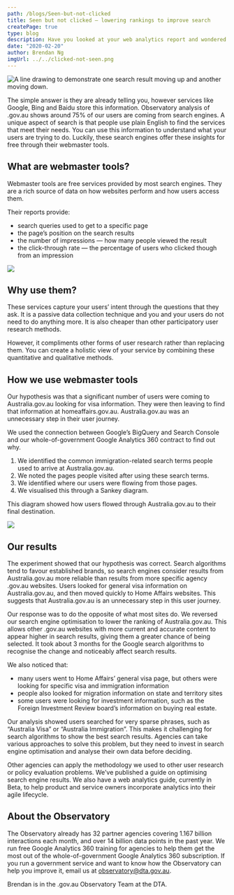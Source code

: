 ```yaml
---
path: /blogs/Seen-but-not-clicked
title: Seen but not clicked – lowering rankings to improve search
createPage: true
type: blog
description: Have you looked at your web analytics report and wondered what your users really want?
date: "2020-02-20"
author: Brendan Ng
imgUrl: ../../clicked-not-seen.png
---
```


<img class="au-responsive-media img-shadow" src="../../clicked-not-seen.png" alt="A line drawing to demonstrate one search result moving up and another moving down.">

The simple answer is they are already telling you, however services like Google, Bing and Baidu store this information. Observatory analysis of .gov.au shows around 75% of our users are coming from search engines. A unique aspect of search is that people use plain English to find the services that meet their needs. You can use this information to understand what your users are trying to do. Luckily, these search engines offer these insights for free through their webmaster tools.

## What are webmaster tools?

Webmaster tools are free services provided by most search engines. They are a rich source of data on how websites perform and how users access them.

Their reports provide:

- search queries used to get to a specific page
- the page’s position on the search results
- the number of impressions — how many people viewed the result
- the click-through rate — the percentage of users who clicked though from an impression

<img class="au-responsive-media img-shadow" src="../../seen-but-not-clicked-1.png">

## Why use them?

These services capture your users’ intent through the questions that they ask. It is a passive data collection technique and you and your users do not need to do anything more. It is also cheaper than other participatory user research methods.

However, it compliments other forms of user research rather than replacing them. You can create a holistic view of your service by combining these quantitative and qualitative methods.

## How we use webmaster tools

Our hypothesis was that a significant number of users were coming to Australia.gov.au looking for visa information. They were then leaving to find that information at homeaffairs.gov.au. Australia.gov.au was an unnecessary step in their user journey.

We used the connection between Google’s BigQuery and Search Console and our whole-of-government Google Analytics 360 contract to find out why.

1. We identified the common immigration-related search terms people used to arrive at Australia.gov.au.
2. We noted the pages people visited after using these search terms.
3. We identified where our users were flowing from those pages.
4. We visualised this through a Sankey diagram.

This diagram showed how users flowed through Australia.gov.au to their final destination.

<img class="au-responsive-media img-shadow" src="../../seen-but-not-clicked-2.png">

## Our results

The experiment showed that our hypothesis was correct. Search algorithms tend to favour established brands, so search engines consider results from Australia.gov.au more reliable than results from more specific agency .gov.au websites. Users looked for general visa information on Australia.gov.au, and then moved quickly to Home Affairs websites. This suggests that Australia.gov.au is an unnecessary step in this user journey.

Our response was to do the opposite of what most sites do. We reversed our search engine optimisation to lower the ranking of Australia.gov.au. This allows other .gov.au websites with more current and accurate content to appear higher in search results, giving them a greater chance of being selected. It took about 3 months for the Google search algorithms to recognise the change and noticeably affect search results.

We also noticed that:

- many users went to Home Affairs’ general visa page, but others were looking for specific visa and immigration information
- people also looked for migration information on state and territory sites
- some users were looking for investment information, such as the Foreign Investment Review board’s information on buying real estate.

Our analysis showed users searched for very sparse phrases, such as “Australia Visa” or “Australia Immigration”. This makes it challenging for search algorithms to show the best search results. Agencies can take various approaches to solve this problem, but they need to invest in search engine optimisation and analyse their own data before deciding.

Other agencies can apply the methodology we used to other user research or policy evaluation problems. We’ve published a guide on optimising search engine results. We also have a web analytics guide, currently in Beta, to help product and service owners incorporate analytics into their agile lifecycle.

## About the Observatory

The Observatory already has 32 partner agencies covering 1.167 billion interactions each month, and over 14 billion data points in the past year. We run free Google Analytics 360 training for agencies to help them get the most out of the whole-of-government Google Analytics 360 subscription. If you run a government service and want to know how the Observatory can help you improve it, email us at observatory@dta.gov.au.

Brendan is in the .gov.au Observatory Team at the DTA.
